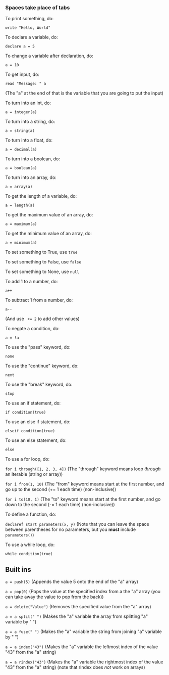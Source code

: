 ### Spaces take place of tabs

To print something, do:

```write "Hello, World"```

To declare a variable, do:

```declare a = 5```

To change a variable after declaration, do:

```a = 10```

To get input, do:

```read "Message: " a```

(The "a" at the end of that is the variable that you are going to put the input)

To turn into an int, do:

```a = integer(a)```

To turn into a string, do:

```a = string(a)```

To turn into a float, do:

```a = decimal(a)```

To turn into a boolean, do:

```a = boolean(a)```

To turn into an array, do:

```a = array(a)```

To get the length of a variable, do:

```a = length(a)```

To get the maximum value of an array, do:

```a = maximum(a)```

To get the minimum value of an array, do:

```a = minimum(a)```

To set something to True, use ```true```

To set something to False, use ```false```

To set something to None, use ```null```

To add 1 to a number, do:

```a++```

To subtract 1 from a number, do:

```a--```

(And use ``` += 2``` to add other values)

To negate a condition, do:

```a = !a```

To use the "pass" keyword, do:

```none```

To use the "continue" keyword, do:

```next```

To use the "break" keyword, do:

```stop```

To use an if statement, do:

```if condition(true)```

To use an else if statement, do:

```elseif condition(true)```

To use an else statement, do:

```else```

To use a for loop, do:

```for i through([1, 2, 3, 4])``` (The "through" keyword means loop *through* an iterable (string or array))

```for i from(1, 10)``` (The "from" keyword means start at the first number, and go up to the second (+= 1 each time) (non-inclusive))

```for i to(10, 1)``` (The "to" keyword means start at the first number, and go down to the second (-= 1 each time) (non-inclusive))

To define a function, do:

```declaref start parameters(x, y)``` (Note that you can leave the space between parentheses for no parameters, but you **must** include ```parameters()```)

To use a while loop, do:

```while condition(true)```

## Built ins

```a = push(5)``` (Appends the value 5 onto the end of the "a" array)

```a = pop(0)``` (Pops the value at the specified index from a the "a" array (you can take away the value to pop from the back))

```a = delete("Value")``` (Removes the specified value from the "a" array)

```a = a split(" ")``` (Makes the "a" variable the array from splitting "a" variable by " ")

```a = a fuse(" ")``` (Makes the "a" variable the string from joining "a" variable by " ")

```a = a index("43")``` (Makes the "a" variable the leftmost index of the value "43" from the "a" string)

```a = a rindex("43")``` (Makes the "a" variable the rightmost index of the value "43" from the "a" string) (note that rindex does *not* work on arrays)

